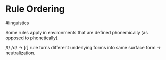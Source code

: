 # Rule Ordering
#linguistics 


Some rules apply in environments that are defined phonemically (as opposed to phonetically).

/t/ /d/ -> \[ɾ\] rule turns different underlying forms into same surface form -> neutralization. 


